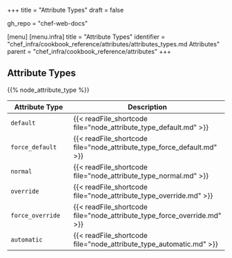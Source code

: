 +++
title = "Attribute Types"
draft = false

gh_repo = "chef-web-docs"

[menu]
  [menu.infra]
    title = "Attribute Types"
    identifier = "chef_infra/cookbook_reference/attributes/attributes_types.md Attributes"
    parent = "chef_infra/cookbook_reference/attributes"
+++

## Attribute Types

{{% node_attribute_type %}}

<table>
<colgroup>
<col style="width: 40%" />
<col style="width: 60%" />
</colgroup>
<thead>
<tr class="header">
<th>Attribute Type</th>
<th>Description</th>
</tr>
</thead>
<tbody>
<tr class="odd">
<td><code>default</code></td>
<td>{{< readFile_shortcode file="node_attribute_type_default.md" >}}</td>
</tr>
<tr class="even">
<td><code>force_default</code></td>
<td>{{< readFile_shortcode file="node_attribute_type_force_default.md" >}}</td>
</tr>
<tr class="odd">
<td><code>normal</code></td>
<td>{{< readFile_shortcode file="node_attribute_type_normal.md" >}}</td>
</tr>
<tr class="even">
<td><code>override</code></td>
<td>{{< readFile_shortcode file="node_attribute_type_override.md" >}}</td>
</tr>
<tr class="odd">
<td><code>force_override</code></td>
<td>{{< readFile_shortcode file="node_attribute_type_force_override.md" >}}</td>
</tr>
<tr class="even">
<td><code>automatic</code></td>
<td>{{< readFile_shortcode file="node_attribute_type_automatic.md" >}}</td>
</tr>
</tbody>
</table>

